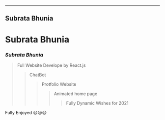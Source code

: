
---
Subrata Bhunia
---

Subrata Bhunia
=======
### _**Subrata Bhunia**_
>Full Website Develope by React.js
>>ChatBot
>>>Protfolio Website
>>>>Animated home page
>>>>>Fully Dynamic Wishes for 2021

Fully Enjoyed 😃😃😃

